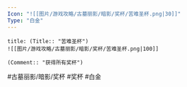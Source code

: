 ```yaml
---
Icon: "![[图片/游戏攻略/古墓丽影/暗影/奖杯/苦难圣杯.png|30]]"
Type: "白金"
---
```

```ad-common-platinum-trophy
title: (Title:: "苦难圣杯")
![[图片/游戏攻略/古墓丽影/暗影/奖杯/苦难圣杯.png|100]]

(Comment:: "获得所有奖杯")
```

#古墓丽影/暗影/奖杯 #奖杯 #白金
